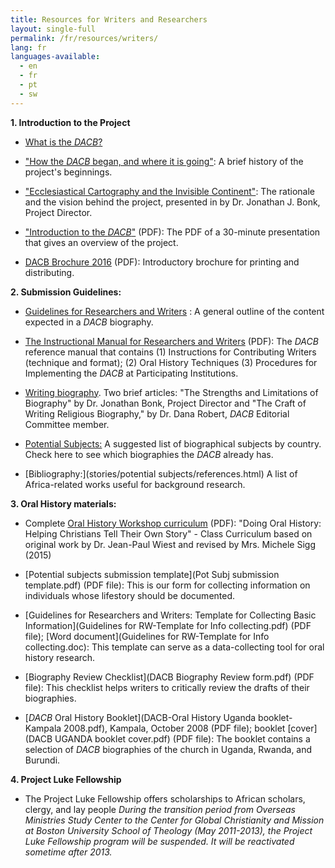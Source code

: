 ```yaml
---
title: Resources for Writers and Researchers
layout: single-full
permalink: /fr/resources/writers/
lang: fr
languages-available:                         
  - en
  - fr
  - pt
  - sw
---
```


**1\. Introduction to the Project**  

*   [What is the _DACB_?](what-is-dacb.html)  

*   ["How the _DACB_ began, and where it is going"](introduction.html): A brief history of the project's beginnings.  

*   ["Ecclesiastical Cartography and the Invisible Continent"](xnmaps.html): The rationale and the vision behind the project, presented in by Dr. Jonathan J. Bonk, Project Director.  

*   ["Introduction to the _DACB_"](intro-dacb-web.pdf) (PDF): The PDF of a 30-minute presentation that gives an overview of the project.  

*   [DACB Brochure 2016](DACB-brochure2016-web.pdf) (PDF): Introductory brochure for printing and distributing.

**2\. Submission Guidelines:**  

*   [Guidelines for Researchers and Writers](guidelines-writers.html) : A general outline of the content expected in a _DACB_ biography.  

*   [The Instructional Manual for Researchers and Writers](FinalInstrManual.pdf) (PDF): The _DACB_ reference manual that contains (1) Instructions for Contributing Writers (technique and format); (2) Oral History Techniques (3) Procedures for Implementing the _DACB_ at Participating Institutions.  

*   [Writing biography](resources/writing-biography.html). Two brief articles: "The Strengths and Limitations of Biography" by Dr. Jonathan Bonk, Project Director and "The Craft of Writing Religious Biography," by Dr. Dana Robert, _DACB_ Editorial Committee member.  

*   [Potential Subjects:](stories/potential%20subjects/potsubj_index.html) A suggested list of biographical subjects by country. Check here to see which biographies the _DACB_ already has.

*   [Bibliography:](stories/potential subjects/references.html) A list of Africa-related works useful for background research.

**3\. Oral History materials:**  

*   Complete [Oral History Workshop curriculum](teaching-oral-history.pdf) (PDF): "Doing Oral History: Helping Christians Tell Their Own Story" - Class Curriculum based on original work by Dr. Jean-Paul Wiest and revised by Mrs. Michele Sigg (2015)

*   [Potential subjects submission template](Pot Subj submission template.pdf) (PDF file): This is our form for collecting information on individuals whose lifestory should be documented.  

*   [Guidelines for Researchers and Writers: Template for Collecting Basic Information](Guidelines for RW-Template for Info collecting.pdf) (PDF file); [Word document](Guidelines for RW-Template for Info collecting.doc): This template can serve as a data-collecting tool for oral history research.  

*   [Biography Review Checklist](DACB Biography Review form.pdf) (PDF file): This checklist helps writers to critically review the drafts of their biographies.  

*   [_DACB_ Oral History Booklet](DACB-Oral History Uganda booklet-Kampala 2008.pdf), Kampala, October 2008 (PDF file); booklet [cover](DACB UGANDA booklet cover.pdf) (PDF file): The booklet contains a selection of _DACB_ biographies of the church in Uganda, Rwanda, and Burundi.

**4\. Project Luke Fellowship**

*   The Project Luke Fellowship offers scholarships to African scholars, clergy, and lay people _During the transition period from Overseas Ministries Study Center to the Center for Global Christianity and Mission at Boston University School of Theology (May 2011-2013), the Project Luke Fellowship program will be suspended. It will be reactivated sometime after 2013._
